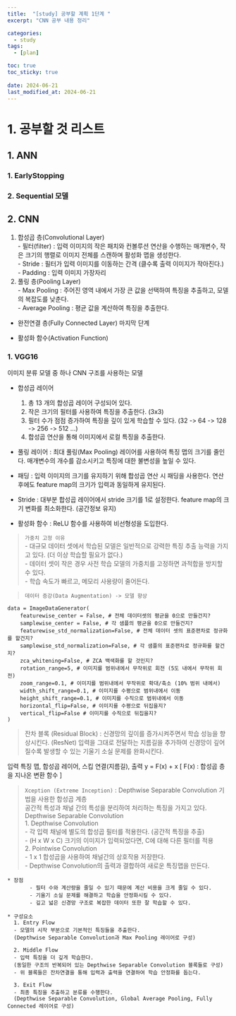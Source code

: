 ```yaml
---
title:  "[study] 공부할 계획 1단계 "
excerpt: "CNN 공부 내용 정리"

categories:
  - study
tags:
  - [plan]

toc: true
toc_sticky: true
 
date: 2024-06-21
last_modified_at: 2024-06-21
---
```


# 1. 공부할 것 리스트
## 1. ANN
### 1. EarlyStopping
### 2. Sequential 모델

## 2. CNN
  1. 합성곱 층(Convolutional Layer)  
    - 필터(filter) : 입력 이미지의 작은 패치와 컨볼루션 연산을 수행하는 매개변수, 작은 크기의 행렬로 이미지 전체를 스캔하며 활성화 맵을 생성한다.  
    - Stride : 필터가 입력 이미지를 이동하는 간격 (클수록 출력 이미지가 작아진다.)  
    - Padding : 입력 이미지 가장자리
  2. 풀링 층(Pooling Layer)  
    - Max Pooling : 주어진 영역 내에서 가장 큰 값을 선택하여 특징을 추출하고, 모델의 복잡도를 낮춘다.  
    - Average Pooling : 평균 값을 계산하여 특징을 추출한다.

  - 완전연결 층(Fully Connected Layer) 마지막 단계

  - 활성화 함수(Activation Function)
### 1. VGG16
  이미지 분류 모델 중 하나 CNN 구조를 사용하는 모델

  - 합성곱 레이어 
    1. 총 13 개의 합성곱 레이어 구성되어 있다.
    2. 작은 크기의 필터를 사용하여 특징을 추출한다. (3x3)
    3. 필터 수가 점점 증가하여 특징을 깊이 있게 학습할 수 있다. (32 -> 64 -> 128 -> 256 -> 512 ...)
    4. 합성곱 연산을 통해 이미지에서 로컬 특징을 추출한다.

  - 풀링 레이어 : 최대 풀링(Max Pooling) 레이어를 사용하여 특징 맵의 크기를 줄인다. 매개변수의 개수를 감소시키고 특징에 대한 불변성을 높일 수 있다.

  - 패딩 : 입력 이미지의 크기를 유지하기 위해 합성곱 연산 시 패딩을 사용한다. 연산 후에도 feature map의 크기가 입력과 동일하게 유지된다.

  - Stride : 대부분 합성곱 레이어에서 stride 크기를 1로 설정한다. feature map의 크기 변화를 최소화한다. (공간정보 유지)

  - 활성화 함수 : ReLU 함수를 사용하여 비선형성을 도입한다.
  
  > `가중치 고정 이유`  
    - 대규모 데이터 셋에서 학습된 모델은 일반적으로 강력한 특징 추출 능력을 가지고 있다. (더 이상 학습할 필요가 없다.)  
    - 데이터 셋이 작은 경우 사전 학습 모델의 가중치를 고정하면 과적합을 방지할 수 있다.  
    - 학습 속도가 빠르고, 메모리 사용량이 줄어든다.

  > `데이터 증강(Data Augmentation) -> 모델 향상`  
```
data = ImageDataGenerator(
    featurewise_center = False, # 전체 데이터셋의 평균을 0으로 만들건지?
    samplewise_center = False, # 각 샘플의 평균을 0으로 만들건지?
    featurewise_std_normalization=False, # 전체 데이터 셋의 표준편차로 정규화를 할건지?
    samplewise_std_normalization=False, # 각 샘플의 표준편차로 정규화를 할건지?
    zca_whitening=False, # ZCA 백색화를 할 것인지?
    rotation_range=5, # 이미지를 범위내에서 무작위로 회전 (5도 내에서 무작위 회전)
    zoom_range=0.1, # 이미지를 범위내에서 무작위로 확대/축소 (10% 범위 내에서)
    width_shift_range=0.1, # 이미지를 수평으로 범위내에서 이동 
    height_shift_range=0.1, # 이미지를 수직으로 범위내에서 이동
    horizontal_flip=False, # 이미지를 수평으로 뒤집을지?
    vertical_flip=False # 이미지를 수직으로 뒤집을지?
)
```


  > 잔차 블록 (Residual Block) : 신경망의 깊이를 증가시켜주면서 학습 성능을 향상시킨다. (ResNet)
  입력을 그대로 전달하는 지름길을 추가하여 신경망이 깊어질수록 발생할 수 있는 기울기 소실 문제를 완화시킨다.

  입력 특징 맵, 합성곱 레이어, 스킵 연결(지름길), 출력 y = F(x) + x    [ F(x) : 합성곱 층을 지나온 변환 함수 ]

  > `Xception (Extreme Inception)` : Depthwise Separable Convolution 기법을 사용한 합성곱 계층  
    공간적 특성과 채널 간의 특성을 분리하여 처리하는 특징을 가지고 있다.  
    Depthwise Separable Convolution  
      1. Depthwise Convolution  
         - 각 입력 채널에 별도의 합성곱 필터를 적용한다. (공간적 특징을 추출)  
         - (H x W x C) 크기의 이미지가 입력되었다면, C에 대해 다른 필터를 적용  
      2. Pointwise Convolution  
         - 1 x 1 합성곱을 사용하여 채널간의 상호작용 저장한다.  
         - Depthwise Convolution의 출력과 결합하여 새로운 특징맵을 만든다.  
  
    * 장점  
           - 필터 수와 계산량을 줄일 수 있기 때문에 계산 비용을 크게 줄일 수 있다.  
           - 기울기 소실 문제를 해결하고 학습을 안정화시킬 수 있다.  
           - 깊고 넓은 신경망 구조로 복잡한 데이터 또한 잘 학습할 수 있다.  

    * 구성요소
      1. Entry Flow
      - 모델의 시작 부분으로 기본적인 특징들을 추출한다. 
      (Depthwise Separable Convolution과 Max Pooling 레이어로 구성)

      2. Middle Flow
      - 입력 특징을 더 깊게 학습한다. 
      (동일한 구조의 반복되어 있는 Depthwise Separable Convolution 블록들로 구성)
      - 위 블록들은 잔차연결을 통해 입력과 출력을 연결하여 학습 안정화를 돕는다.

      3. Exit Flow
      - 최종 특징을 추출하고 분류를 수행한다. 
      (Depthwise Separable Convolution, Global Average Pooling, Fully Connected 레이어로 구성)

###
